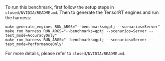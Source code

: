 To run this benchmark, first follow the setup steps in `closed/NVIDIA/README.md`. Then to generate the TensorRT engines and run the harness:

```
make generate_engines RUN_ARGS="--benchmarks=gptj --scenarios=Server"
make run_harness RUN_ARGS="--benchmarks=gptj --scenarios=Server --test_mode=AccuracyOnly"
make run_harness RUN_ARGS="--benchmarks=gptj --scenarios=Server --test_mode=PerformanceOnly"
```

For more details, please refer to `closed/NVIDIA/README.md`.